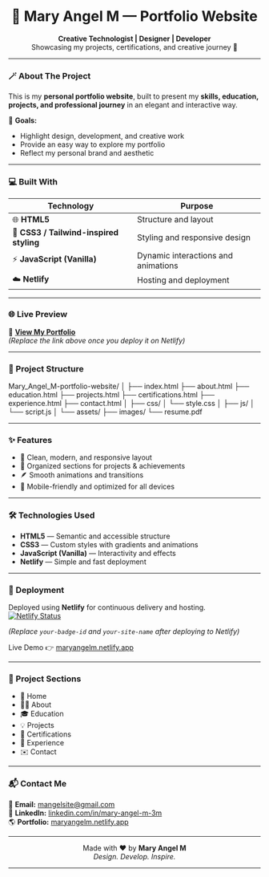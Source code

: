 <h1 align="center">🌸 Mary Angel M — Portfolio Website</h1>

<p align="center">
  <strong>Creative Technologist | Designer | Developer</strong><br>
  Showcasing my projects, certifications, and creative journey 🌈
</p>

---

### 🪄 About The Project
This is my **personal portfolio website**, built to present my **skills, education, projects, and professional journey** in an elegant and interactive way.

🎯 **Goals:**
- Highlight design, development, and creative work  
- Provide an easy way to explore my portfolio  
- Reflect my personal brand and aesthetic  

---

### 💻 Built With

| Technology | Purpose |
|-------------|----------|
| 🌐 **HTML5** | Structure and layout |
| 🎨 **CSS3 / Tailwind-inspired styling** | Styling and responsive design |
| ⚡ **JavaScript (Vanilla)** | Dynamic interactions and animations |
| ☁️ **Netlify** | Hosting and deployment |

---

### 🌐 Live Preview
🚀 **[View My Portfolio](https://maryangelm.netlify.app)**  
*(Replace the link above once you deploy it on Netlify)*

---

### 📁 Project Structure
Mary_Angel_M-portfolio-website/
│
├── index.html
├── about.html
├── education.html
├── projects.html
├── certifications.html
├── experience.html
├── contact.html
│
├── css/
│ └── style.css
│
├── js/
│ └── script.js
│
└── assets/
├── images/
└── resume.pdf

---

### ✨ Features
- 🎨 Clean, modern, and responsive layout  
- 🧠 Organized sections for projects & achievements  
- 🪶 Smooth animations and transitions  
- 📱 Mobile-friendly and optimized for all devices  

---

### 🛠️ Technologies Used
- **HTML5** — Semantic and accessible structure  
- **CSS3** — Custom styles with gradients and animations  
- **JavaScript (Vanilla)** — Interactivity and effects  
- **Netlify** — Simple and fast deployment  

---

### 🚀 Deployment
Deployed using **Netlify** for continuous delivery and hosting.  
[![Netlify Status](https://api.netlify.com/api/v1/badges/your-badge-id/deploy-status)](https://app.netlify.com/sites/your-site-name/deploys)

*(Replace `your-badge-id` and `your-site-name` after deploying to Netlify)*  

Live Demo 👉 [maryangelm.netlify.app](https://maryangelm.netlify.app)

---

### 🧩 Project Sections
- 🏡 Home
- 🧑‍💼 About 
- 🎓 Education  
- 💡 Projects  
- 🏅 Certifications  
- 💼 Experience  
- ✉️ Contact  

---

### 📬 Contact Me
💌 **Email:** [mangelsite@gmail.com](mailto:mangelsite@gmail.com)  
🔗 **LinkedIn:** [linkedin.com/in/mary-angel-m-3m](https://www.linkedin.com/in/mary-angel-m-3m/)  
🌎 **Portfolio:** [maryangelm.netlify.app](https://maryangelm.netlify.app)

---

<p align="center">
  Made with ❤️ by <strong>Mary Angel M</strong><br>
  <em>Design. Develop. Inspire.</em>
</p>

---

